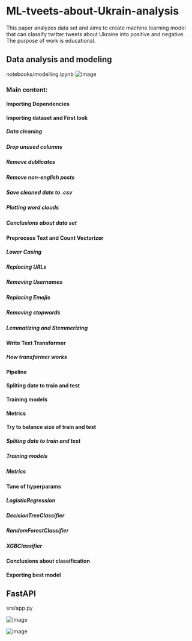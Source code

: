 # ML-tveets-about-Ukrain-analysis

This paper analyzes data set and aims to create machine learning model that can classify twitter tweets about Ukraine into positive and negative. The purpose of work is educational.

## Data analysis and modeling
notebooks/modelling.ipynb
![image](https://user-images.githubusercontent.com/55753476/215112545-0214b4b5-89d1-4746-a4b0-e64f2f1df83d.png)
### Main content:
#### Importing Dependencies
#### Importing dataset and First look
##### Data cleaning
##### Drop unused columns
##### Remove dublicates
##### Remove non-english posts
##### Save cleaned date to .csv
##### Plotting word clouds
##### Conclusions about data set
#### Preprocess Text and Count Vectorizer
##### Lower Casing
##### Replacing URLs
##### Removing Usernames
##### Replacing Emojis
##### Removing stopwords
##### Lemmatizing and Stemmerizing
#### Write Text Transformer
##### How transformer works
#### Pipeline
#### Spliting date to train and test
#### Training models
#### Metrics
#### Try to balance size of train and test
##### Spliting date to train and test
##### Training models
##### Metrics
#### Tune of hyperparams
##### LogisticRegression
##### DecisionTreeClassifier
##### RandomForestClassifier
##### XGBClassifier
#### Conclusions about classification
#### Exporting best model

## FastAPI
srs/app.py

![image](https://user-images.githubusercontent.com/55753476/215118511-407b8934-3efd-4fa3-8857-20103caf56e4.png)

![image](https://user-images.githubusercontent.com/55753476/215119131-12a8d035-c4c7-4db2-976d-c88798932d8e.png)
